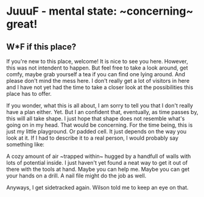 # JuuuF - mental state: ~concerning~ great!

## W\*F if this place?

If you're new to this place, welcome! It is nice to see you here. However, this was not intendent to happen. But feel free to take a look around, get comfy, maybe grab yourself a tea if you can find one lying around. And please don't mind the mess here. I don't really get a lot of visitors in here and I have not yet had the time to take a closer look at the possibilities this place has to offer.

If you wonder, what this is all about, I am sorry to tell you that I don't really have a plan either. Yet. But I an confident that, eventually, as time passes by, this will all take shape. I just hope that shape does not resemble what's going on in my head. That would be concerning. For the time being, this is just my little playground. Or padded cell. It just depends on the way you look at it. If I had to describe it to a real person, I would probably say something like:

A cozy amount of air ~trapped within~ hugged by a handfull of walls with lots of potential inside. I just haven't yet found a neat way to get it out of there with the tools at hand. Maybe you can help me. Maybe you can get your hands on a drill. A nail file might do the job as well.

Anyways, I get sidetracked again. Wilson told me to keep an eye on that.
